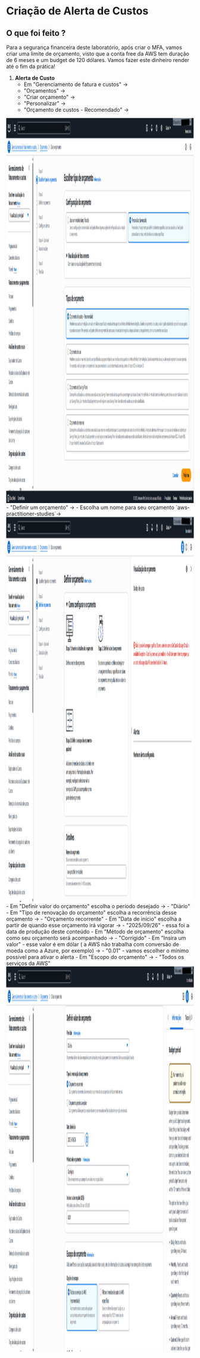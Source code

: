 # Criação de Alerta de Custos

## O que foi feito ?

Para a segurança financeira deste laboratório, após criar o MFA, vamos criar uma limite de orçamento, visto que a conta free da AWS tem duração de 6 meses e um budget de 120 dólares.
Vamos fazer este dinheiro render até o fim da prática!

1. **Alerta de Custo**
    - Em "Gerenciamento de fatura e custos" ->
    - "Orçamentos" ->
    - "Criar orçamento" ->
    - "Personalizar" ->    
    - "Orçamento de custos - Recomendado" ->    
<img width="1407" height="1031" alr="1-cost-alert" src = "https://github.com/BrunaBaria/bootcamp-aws-codegirls-2025-santander-dio/blob/main/hands-on/02-alerta-de-custos/02-alerta-de-custos/1-cost-alert.png">
    - "Definir um orçamento" ->
    - Escolha um nome para seu orçamento `aws-practitioner-studies`->
<img width="1407" height="1031" alr="2-cost-alert" src = "https://github.com/BrunaBaria/bootcamp-aws-codegirls-2025-santander-dio/blob/main/hands-on/02-alerta-de-custos/02-alerta-de-custos/2-cost-alert.png">
    - Em "Definir valor do orçamento" escolha o período desejado -> 
    - "Diário"
    - Em "Tipo de renovação do orçamento" escolha a recorrência desse orçamento ->
    - "Orçamento recorrente"
    - Em "Data de início" escolha a partir de quando esse orçamento irá vigorar ->
    - "2025/09/26" - essa foi a data de produção deste conteúdo
    - Em "Método de orçamento" escolha como seu orçamento será acompanhado ->
    - "Corrigido"
    - Em "Insira um valor" - esse valor é em dólar ( a AWS não trabalha com conversão de moeda como a Azure, por exemplo) ->
    - "0.01" - vamos escolher o mínimo possivel para ativar o alerta
    - Em "Escopo do orçamento" ->
    - "Todos os serviços da AWS" 
<img width="1407" height="1031" alr="2-cost-alert" src = "https://github.com/BrunaBaria/bootcamp-aws-codegirls-2025-santander-dio/blob/main/hands-on/02-alerta-de-custos/02-alerta-de-custos/3-cost-alert.png">
